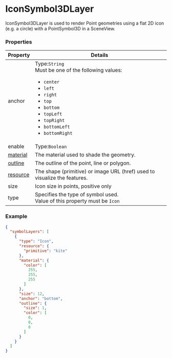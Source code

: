 # IconSymbol3DLayer

IconSymbol3DLayer is used to render Point geometries using a flat 2D icon (e.g. a circle) with a PointSymbol3D in a SceneView.

### Properties

| Property | Details
| --- | ---
| anchor | Type:`String`<br>Must be one of the following values:<ul><li>`center`</li><li>`left`</li><li>`right`</li><li>`top`</li><li>`bottom`</li><li>`topLeft`</li><li>`topRight`</li><li>`bottomLeft`</li><li>`bottomRight`</li></ul>
| enable | Type:`Boolean`
| [material](material.md) | The material used to shade the geometry.
| [outline](outline.md) | The outline of the point, line or polygon.
| [resource](iconSymbol3DLayer_resource.md) | The shape (primitive) or image URL (href) used to visualize the features.
| size | Icon size in points, positive only
| type | Specifies the type of symbol used.<br>Value of this property must be `Icon`


### Example

```json
{
  "symbolLayers": [
    {
      "type": "Icon",
      "resource": {
        "primitive": "kite"
      },
      "material": {
        "color": [
          255,
          255,
          255
        ]
      },
      "size": 12,
      "anchor": "bottom",
      "outline": {
        "size": 1,
        "color": [
          0,
          0,
          0
        ]
      }
    }
  ]
}
```

